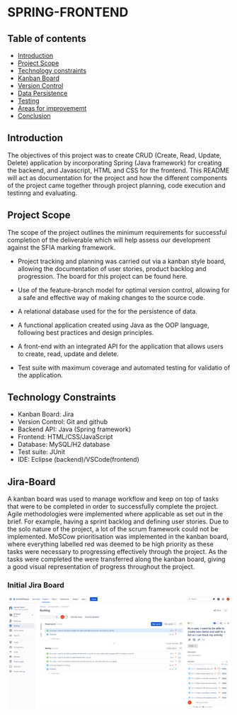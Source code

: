 # SPRING-FRONTEND

## Table of contents

- [Introduction](#Introduction)
- [Project Scope](#Project-Scope)
- [Technology constraints](#Technology-constraints)
- [Kanban Board](#Jira-Board)
- [Version Control](#Version-control)
- [Data Persistence](#Data-Persistence)
- [Testing](#Testing)
- [Areas for improvememt](#Areas-for-improvement)
- [Conclusion](#Conclusion)


## Introduction

The objectives of this project was to create CRUD (Create, Read, Update, Delete) application by incorporating Spring (Java framework) for creating the backend, and Javascript, HTML and CSS for the frontend. This README will act as documentation for the project and how the different components of the project came together through project planning, code execution and testinng and evaluating.   

## Project Scope

The scope of the project outlines the minimum requirements for successful completion of the deliverable which will help assess our development against the SFIA marking framework.

* Project tracking and planning was carried out via a kanban style board, allowing the documentation of user stories, product backlog and progression. The board for this project can be found here.

* Use of the feature-branch model for optimal version control, allowing for a safe and effective way of making changes to the source code. 

* A relational database used for the for the persistence of data.

* A functional application created using Java as the OOP language, following best practices and design principles.

* A front-end with an integrated API for the application that allows users to create, read, update and delete.

* Test suite with maximum coverage and automated testing for validatio of the application.

## Technology Constraints

* Kanban Board: Jira
* Version Control: Git and github
* Backend API: Java (Spring framework)
* Frontend: HTML/CSS/JavaScript
* Database: MySQL/H2 database
* Test suite: JUnit
* IDE: Eclipse (backend)/VSCode(frontend)

## Jira-Board

A kanban board was used to manage workflow and keep on top of tasks that were to be completed in order to successfully complete the project. Agile methodologies were implemented where applicable as set out in the brief. For example, having a sprint backlog and defining user stories. Due to the solo nature of the project, a lot of the scrum framework could not be implemented. MoSCow prioritisation was implemented in the kanban board, where everything labelled red was deemed to be high priority as these tasks were necessary to progressing effectively through the project. As the tasks were completed the were transferred along the kanban board, giving a good visual representation of progress throughout the project.

### Initial Jira Board

![Initial Jira Board](https://github.com/JSidat/SPRING-FRONTEND/blob/README/Images/initial_jira_board.png)

